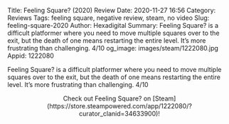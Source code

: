 Title: Feeling Square? (2020) Review
Date: 2020-11-27 16:56
Category: Reviews
Tags: feeling square, negative review, steam, no video
Slug: feeling-square-2020
Author: Hexadigital
Summary: Feeling Square? is a difficult platformer where you need to move multiple squares over to the exit, but the death of one means restarting the entire level. It’s more frustrating than challenging. 4/10
og_image: images/steam/1222080.jpg
Appid: 1222080

Feeling Square? is a difficult platformer where you need to move multiple squares over to the exit, but the death of one means restarting the entire level. It’s more frustrating than challenging. 4/10

<center>Check out Feeling Square? on [Steam](https://store.steampowered.com/app/1222080/?curator_clanid=34633900)!</center>